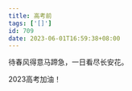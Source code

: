 ```yaml
---
title: 高考前
tags: ['[]']
id: 709
date: 2023-06-01T16:59:38+08:00
---
```



待春风得意马蹄急，一日看尽长安花。

2023高考加油！